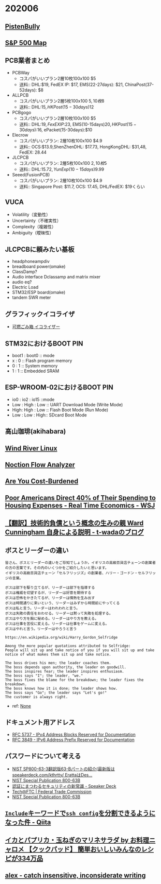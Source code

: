 # 202006

## [PistenBully](https://www.pistenbully.com/usa/en.html)

## [S&P 500 Map](https://finviz.com/map.ashx)

## PCB業者まとめ
- PCBWay
  - コスパがいいプラン2層10枚100x100 $5
  - 送料:: DHL:$19, FedEX IP: $17, EMS(22-27days): $21, ChinaPost(37-52days): $8
- ALLPCB
  - コスパがいいプラン2層5枚100x100 $5, 10枚$8
  - 送料:: DHL:$15, HK Post(15-30days)$12
- PCBgogo
  - コスパがいいプラン2層10枚100x100 $5
  - 送料:: DHL:$19, FexEXIP:$23, EMS(10-15days)$20, HK Post(15-30days):$16, ePacket(15-30days):$10
- Elecrow
  - コスパがいいプラン: 2層10枚100x100 $4.9
  - 送料:: OCS:$13.9,ShenZhenDHL: $17.73, HongKongDHL: $31,48, FedEX: 28.44
- JLCPCB
  - コスパがいいプラン: 2層5枚100x100 $2, 10枚$5
  - 送料:: DHL:$15.72, YunExp(10-15days)$9.99
- Seeed(FusionPCB)
  - コスパがいいプラン: 2層10枚100x100 $4.9
  - 送料:: Singapore Post: $11.7, OCS: 17.45, DHL/FedEX: $19くらい

## VUCA
- Volatility（変動性）
- Uncertainty（不確実性）
- Complexity（複雑性）
- Ambiguity（曖昧性）

## JLCPCBに頼みたい基板
- headphoneampdiv
- breadboard power(omake)
- ClassDamp?
- Audio interface Dclassamp and matrix mixer
- audio eq?
- Electric Load
- STM32/ESP board(omake)
- tandem SWR meter

## グラフィックイコライザ
- [可燃ごみ箱 イコライザー](https://drugscore.blog.fc2.com/?tag=%E3%82%A4%E3%82%B3%E3%83%A9%E3%82%A4%E3%82%B6%E3%83%BC)

## STM32におけるBOOT PIN
- boot1 : boot0 :: mode
- x : 0 :: Flash program memory
- 0 : 1 :: System memory
- 1 : 1 :: Embedded SRAM

## ESP-WROOM-02におけるBOOT PIN
- io0 : io2 : io15 ::mode
- Low : High : Low :: UART Download Mode (Write Mode)
- High: High : Low :: Flash Boot Mode (Run Mode)
- Low : Low  : High:: SDcard Boot Mode

## 高山珈琲(akihabara)

## [Wind River Linux](https://www.windriver.com/japan/products/linux/)

## [Noction Flow Analyzer](https://www.noction.com/flow-analyzer)

## [Are You Cost-Burdened](https://www.smartaboutmoney.org/Courses/My-Housing-Plan/Are-You-Cost-Burdened)

## [Poor Americans Direct 40% of Their Spending to Housing Expenses - Real Time Economics - WSJ](https://blogs.wsj.com/economics/2014/05/23/poor-americans-direct-40-of-their-spending-to-housing-expenses/)

## [【翻訳】技術的負債という概念の生みの親 Ward Cunningham 自身による説明 - t-wadaのブログ](https://t-wada.hatenablog.jp/entry/ward-explains-debt-metaphor)

## ボスとリーダーの違い
```
皆さん、ボスとリーダーの違いをご存知でしょうか。イギリスの高級百貨店チェーンの創業者の方の言葉です。その内のいくつかをご紹介したいと思います。
イギリスの高級百貨店チェーン「セルフリッジズ」の創業者、ハリー・ゴードン・セルフリッジの言葉。

ボスは部下を駆り立てるが、リーダーは部下を指導する
ボスは権威を切望するが、リーダーは好意を期待する
ボスは恐怖をかきたてるが、リーダーは情熱を生み出す
ボスは時間通りに来いという、リーダーはみずから時間前にやってくる
ボスは私と言う。リーダーはわれわれと言う。
ボスは失敗の責任をおわせる。リーダーは黙って失敗を処理する。
ボスはやり方を胸に秘める。リーダーはやり方を教える。
ボスは仕事を苦役に変える。リーダーは仕事をゲームに変える。
ボスはやれと言う。リーダーはやろうと言う
```
```
https://en.wikipedia.org/wiki/Harry_Gordon_Selfridge

Among the more popular quotations attributed to Selfridge:
People will sit up and take notice of you if you will sit up and take notice of what makes them sit up and take notice.

The boss drives his men; the leader coaches them.
The boss depends upon authority, the leader on goodwill.
The boss inspires fear; the leader inspires enthusiasm.
The boss says "I"; the leader, "we."
The boss fixes the blame for the breakdown; the leader fixes the breakdown.
The boss knows how it is done; the leader shows how.
The boss says "Go"; the leader says "Let's go!"
The customer is always right.
```
- ref: [None](https://toyotatimes.jp/insidetoyota/054.html)

## ドキュメント用アドレス
- [RFC 5737 - IPv4 Address Blocks Reserved for Documentation](https://tools.ietf.org/html/rfc5737)
- [RFC 3849 - IPv6 Address Prefix Reserved for Documentation](https://tools.ietf.org/html/rfc3849)

## パスワードについて考える
- [NIST SP800-63-3翻訳版63-Bパートの紹介(最新版は speakerdeck.com/kthrtty/ ErattaはDes…](https://www.slideshare.net/kthrtty/20171027-nist-sp80063bkthrtty-81333156)
- [NIST Special Publication 800-63B](https://openid-foundation-japan.github.io/800-63-3-final/sp800-63b.ja.html)
- [認証にまつわるセキュリティの新常識 - Speaker Deck](https://speakerdeck.com/kthrtty/ren-zheng-nimatuwarusekiyuriteifalsexin-chang-shi?slide=35)
- [Tech@FTC | Federal Trade Commission](https://www.ftc.gov/news-events/blogs/techftc/2016/03/time-rethink-mandatory-password-)
- [NIST Special Publication 800-63B](https://openid-foundation-japan.github.io/800-63-3-final/sp800-63b.ja.html#appA)

## [`Include`キーワードで`ssh_config`を分割できるようになった件 - Qiita](https://qiita.com/masa0x80/items/ecb692ad93f7d06a07b0)

## [イカとパプリカ・玉ねぎのマリネサラダ by お料理ニャロメ 【クックパッド】 簡単おいしいみんなのレシピが334万品](https://cookpad.com/recipe/6268984)

## [alex - catch insensitive, inconsiderate writing](https://alexjs.com/)